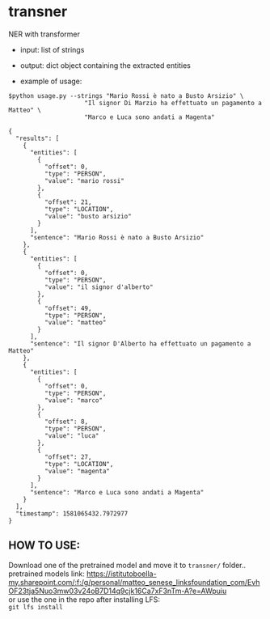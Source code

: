 # transner
NER with transformer

* input: list of strings
* output: dict object containing the extracted entities

* example of usage:
```console
$python usage.py --strings "Mario Rossi è nato a Busto Arsizio" \
                     "Il signor Di Marzio ha effettuato un pagamento a Matteo" \
                     "Marco e Luca sono andati a Magenta"

{
  "results": [
    {
      "entities": [
        {
          "offset": 0,
          "type": "PERSON",
          "value": "mario rossi"
        },
        {
          "offset": 21,
          "type": "LOCATION",
          "value": "busto arsizio"
        }
      ],
      "sentence": "Mario Rossi è nato a Busto Arsizio"
    },
    {
      "entities": [
        {
          "offset": 0,
          "type": "PERSON",
          "value": "il signor d'alberto"
        },
        {
          "offset": 49,
          "type": "PERSON",
          "value": "matteo"
        }
      ],
      "sentence": "Il signor D'Alberto ha effettuato un pagamento a Matteo"
    },
    {
      "entities": [
        {
          "offset": 0,
          "type": "PERSON",
          "value": "marco"
        },
        {
          "offset": 8,
          "type": "PERSON",
          "value": "luca"
        },
        {
          "offset": 27,
          "type": "LOCATION",
          "value": "magenta"
        }
      ],
      "sentence": "Marco e Luca sono andati a Magenta"
    }
  ],
  "timestamp": 1581065432.7972977
}
```

## HOW TO USE:
Download one of the pretrained model and move it to `transner/` folder..<br>
pretrained models link: https://istitutoboella-my.sharepoint.com/:f:/g/personal/matteo_senese_linksfoundation_com/EvhOF23tja5Nuo3mw03v24oB7D14q9cjk16Ca7xF3nTm-A?e=AWpuiu
<br>or use the one in the repo after installing LFS:
<br>`git lfs install`<br>
